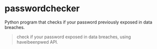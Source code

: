 # passwordchecker
 Python program that checks if your password previously exposed in data breaches.
> check if your password exposed in data breaches, using haveibeenpwed API.

